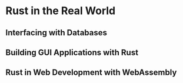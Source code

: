 # Rust in the Real World

## Interfacing with Databases

## Building GUI Applications with Rust

## Rust in Web Development with WebAssembly
